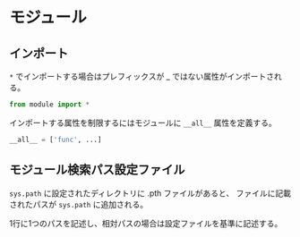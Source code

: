 # モジュール

## インポート

`*` でインポートする場合はプレフィックスが _ ではない属性がインポートされる。

```python
from module import *
```

インポートする属性を制限するにはモジュールに `__all__` 属性を定義する。

```python
__all__ = ['func', ...]
```

## モジュール検索パス設定ファイル

`sys.path` に設定されたディレクトリに .pth ファイルがあると、
ファイルに記載されたパスが `sys.path` に追加される。

1行に1つのパスを記述し、相対パスの場合は設定ファイルを基準に記述する。
